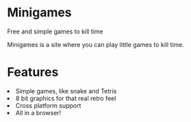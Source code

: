 # Minigames
Free and simple games to kill time

Minigames is a site where you can play little games to kill time.

# Features
<li>Simple games, like snake and Tetris</li>

<li>8 bit graphics for that real retro feel</li>
                            
<li>Cross platform support</li>
                              
<li>All in a browser!</li>                       
